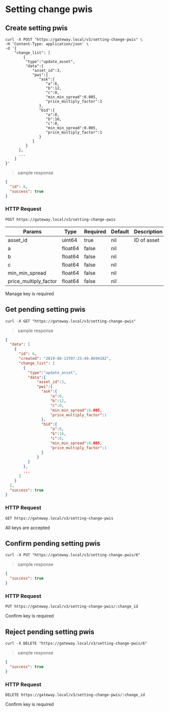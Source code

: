 # Setting change pwis

## Create setting pwis

```shell
curl -X POST "https://gateway.local/v3/setting-change-pwis" \
-H 'Content-Type: application/json' \
-d '{
    "change_list": [
        {
         "type":"update_asset",
         "data":{
            "asset_id":3,
            "pwi":{
               "ask":{
                  "a":6,
                  "b":12,
                  "c":0,
                  "min_min_spread":0.005,
                  "price_multiply_factor":1
               },
               "bid":{
                  "a":8,
                  "b":16,
                  "c":0,
                  "min_min_spread":0.005,
                  "price_multiply_factor":1
               }
            }
         }
      },
      ...
    ]
}'
```

> sample response

```json
{
  "id": 6,
  "success": true
}
```

### HTTP Request

`POST https://gateway.local/v3/setting-change-pwis`

Params | Type | Required | Default | Description
------ | ---- | -------- | ------- | -----------
asset_id | uint64 | true | nil | ID of asset
a | float64 | false | nil | 
b | float64 | false | nil | 
c | float64 | false | nil | 
min_min_spread | float64 | false | nil | 
price_multiply_factor | float64 | false | nil | 
<aside class="notice">Manage key is required</aside>

## Get pending setting pwis


```shell
curl -X GET "https://gateway.local/v3/setting-change-pwis"
```

> sample response

```json
{
  "data": [
    {
      "id": 6,
      "created": "2019-08-13T07:25:49.869418Z",
      "change_list": [
        {
          "type":"update_asset",
          "data":{
              "asset_id":3,
              "pwi":{
                "ask":{
                    "a":6,
                    "b":12,
                    "c":0,
                    "min_min_spread":0.005,
                    "price_multiply_factor":1
                },
                "bid":{
                    "a":8,
                    "b":16,
                    "c":0,
                    "min_min_spread":0.005,
                    "price_multiply_factor":1
                }
              }
          }
        },
        ...
      ]
    }
  ],
  "success": true
}
```

### HTTP Request

`GET https://gateway.local/v3/setting-change-pwis`
<aside class="notice">All keys are accepted</aside>

## Confirm pending setting pwis

```shell
curl -X PUT "https://gateway.local/v3/setting-change-pwis/6"
```

> sample response

```json
{
  "success": true
}
```

### HTTP Request

`PUT https://gateway.local/v3/setting-change-pwis/:change_id`
<aside class="notice">Confirm key is required</aside>

## Reject pending setting pwis

```shell
curl -X DELETE "https://gateway.local/v3/setting-change-pwis/6"
```

> sample response

```json
{
  "success": true
}
```

### HTTP Request

`DELETE https://gateway.local/v3/setting-change-pwis/:change_id`
<aside class="notice">Confirm key is required</aside>